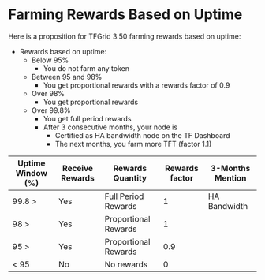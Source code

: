 <h1> Farming Rewards Based on Uptime </h1>

Here is a proposition for TFGrid 3.50 farming rewards based on uptime:

* Rewards based on uptime:
  * Below 95%
    * You do not farm any token 
  * Between 95 and 98%
    * You get proportional rewards with a rewards factor of 0.9
  * Over 98%
    * You get proportional rewards
  * Over 99.8%
    * You get full period rewards
    * After 3 consecutive months, your node is 
      * Certified as HA bandwidth node on the TF Dashboard 
      * The next months, you farm more TFT (factor 1.1)

| **Uptime Window (%)** | **Receive Rewards** | **Rewards Quantity** | **Rewards factor** | **3-Months Mention** |
| --------------------- | ------------------- | -------------------- | ------------------ | -------------------- |
| 99.8 >                | Yes                 | Full Period Rewards  | 1                  | HA Bandwidth         |
| 98 >                  | Yes                 | Proportional Rewards | 1                  |                      |
| 95 >                  | Yes                 | Proportional Rewards | 0.9                |                      |
| < 95                  | No                  | No rewards           | 0                  |                      |